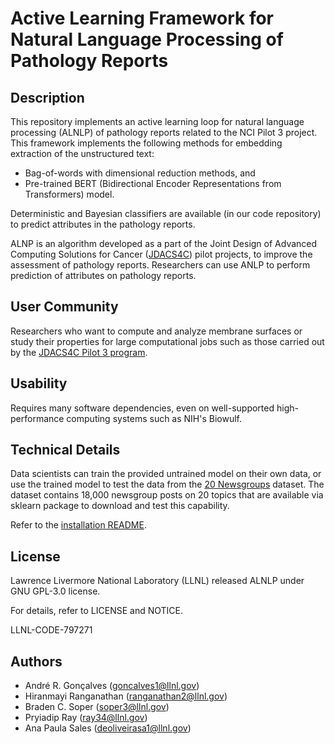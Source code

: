 # Active Learning Framework for Natural Language Processing of Pathology Reports

## Description

This repository implements an active learning loop for natural language processing (ALNLP) of pathology reports related to the NCI Pilot 3 project. This framework implements the following methods for embedding extraction of the unstructured text: 
 * Bag-of-words with dimensional reduction methods, and 
 * Pre-trained BERT (Bidirectional Encoder Representations from Transformers) model. 

Deterministic and Bayesian classifiers are available (in our code repository) to predict attributes in the pathology reports.

ALNP is an algorithm developed as a part of the Joint Design of Advanced Computing Solutions for Cancer ([JDACS4C](https://datascience.cancer.gov/collaborations/joint-design-advanced-computing)) pilot projects, to improve the assessment of pathology reports. Researchers can use ANLP to perform prediction of attributes on pathology reports.

## User Community

Researchers who want to compute and analyze membrane surfaces or study their properties for large computational jobs such as those carried out by the [JDACS4C Pilot 3 program](https://datascience.cancer.gov/collaborations/joint-design-advanced-computing/population-pilot).

## Usability
Requires many software dependencies, even on well-supported high-performance computing systems such as NIH's Biowulf.


## Technical Details
  
Data scientists can train the provided untrained model on their own data, or use the trained model to test the data from the [20 Newsgroups](http://qwone.com/~jason/20Newsgroups/) dataset. The dataset contains 18,000 newsgroup posts on 20 topics that are available via sklearn package to download and test this capability.

Refer to the [installation README](./README-installation.md).


## License
Lawrence Livermore National Laboratory (LLNL) released ALNLP under GNU GPL-3.0 license.

For details, refer to LICENSE and NOTICE.

LLNL-CODE-797271
  
## Authors

- André R. Gonçalves (goncalves1@llnl.gov)
- Hiranmayi Ranganathan (ranganathan2@llnl.gov)
- Braden C. Soper (soper3@llnl.gov)
- Pryiadip Ray (ray34@llnl.gov)
- Ana Paula Sales (deoliveirasa1@llnl.gov)

